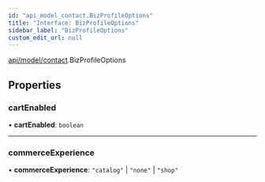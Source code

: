 ```yaml
---
id: "api_model_contact.BizProfileOptions"
title: "Interface: BizProfileOptions"
sidebar_label: "BizProfileOptions"
custom_edit_url: null
---
```


[api/model/contact](/api/modules/api_model_contact.md).BizProfileOptions

## Properties

### cartEnabled

• **cartEnabled**: `boolean`

___

### commerceExperience

• **commerceExperience**: ``"catalog"`` \| ``"none"`` \| ``"shop"``
